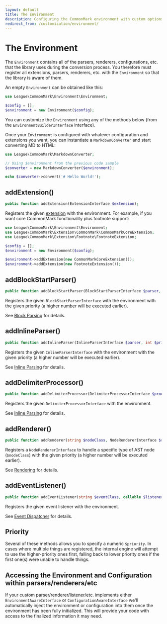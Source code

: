 ```yaml
---
layout: default
title: The Environment
description: Configuring the CommonMark environment with custom options and added functionality
redirect_from: /customization/environment/
---
```


# The Environment

The `Environment` contains all of the parsers, renderers, configurations, etc. that the library uses during the conversion process.  You therefore must register all extensions, parsers, renderers, etc. with the `Environment` so that the library is aware of them.

An empty `Environment` can be obtained like this:

```php
use League\CommonMark\Environment\Environment;

$config = [];
$environment = new Environment($config);
```

You can customize the `Environment` using any of the methods below (from the `EnvironmentBuilderInterface` interface).

Once your `Environment` is configured with whatever configuration and extensions you want, you can instantiate a `MarkdownConverter` and start converting MD to HTML:

```php
use League\CommonMark\MarkdownConverter;

// Using $environment from the previous code sample
$converter = new MarkdownConverter($environment);

echo $converter->convert('# Hello World!');
```

## addExtension()

```php
public function addExtension(ExtensionInterface $extension);
```

Registers the given [extension](/customization/extensions) with the environment.  For example, if you want core CommonMark functionality plus footnote support:

```php
use League\CommonMark\Environment\Environment;
use League\CommonMark\Extension\CommonMark\CommonMarkCoreExtension;
use League\CommonMark\Extension\Footnote\FootnoteExtension;

$config = [];
$environment = new Environment($config);

$environment->addExtension(new CommonMarkCoreExtension());
$environment->addExtension(new FootnoteExtension());
```

## addBlockStartParser()

```php
public function addBlockStartParser(BlockStartParserInterface $parser, int $priority = 0);
```

Registers the given `BlockStartParserInterface` with the environment with the given priority (a higher number will be executed earlier).

See [Block Parsing](/customization/block-parsing) for details.

## addInlineParser()

```php
public function addInlineParser(InlineParserInterface $parser, int $priority = 0);
```

Registers the given `InlineParserInterface` with the environment with the given priority (a higher number will be executed earlier).

See [Inline Parsing](/customization/inline-parsing) for details.

## addDelimiterProcessor()

```php
public function addDelimiterProcessor(DelimiterProcessorInterface $processor);
```

Registers the given `DelimiterProcessorInterface` with the environment.

See [Inline Parsing](/customization/delimiter-processing) for details.

## addRenderer()

```php
public function addRenderer(string $nodeClass, NodeRendererInterface $renderer, int $priority = 0);
```

Registers a `NodeRendererInterface` to handle a specific type of AST node (`$nodeClass`)  with the given priority (a higher number will be executed earlier).

See [Rendering](/customization/rendering) for details.

## addEventListener()

```php
public function addEventListener(string $eventClass, callable $listener, int $priority = 0);
```

Registers the given event listener with the environment.

See [Event Dispatcher](/customization/event-dispatcher) for details.

## Priority

Several of these methods allows you to specify a numeric `$priority`.  In cases where multiple things are registered, the internal engine will attempt to use the higher-priority ones first, falling back to lower priority ones if the first one(s) were unable to handle things.

## Accessing the Environment and Configuration within parsers/renderers/etc

If your custom parser/renderer/listener/etc. implements either `EnvironmentAwareInterface` or `ConfigurationAwareInterface` we'll automatically inject the environment or configuration into them once the environment has been fully initialized.  This will provide your code with access to the finalized information it may need.
